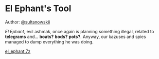 # El Ephant's Tool
Author: [@sultanowskii](http://t.me/sultanowskii)

_El Ephant_, evil ashmak, once again is planning something illegal, related to **telegrams** and... **boats?** **bods?** **pots?**. Anyway, our kazuses and spies managed to dump everything he was doing.

[el_ephant.7z](https://drive.google.com/file/d/1IBVHlHpqFqcIWWVffuEHVsWKwJqoaunA/view?usp=sharing)
